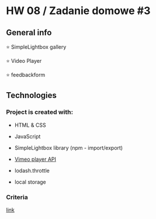 # HW 08 / Zadanie domowe #3


## General info
:star: SimpleLightbox gallery

:star: Video Player

:star: feedbackform

## Technologies

### Project is created with:

- HTML & CSS

- JavaScript

- SimpleLightbox library (npm - import/export)

- [Vimeo player API](https://github.com/vimeo/player.js/#vimeo-player-api)

- lodash.throttle

- local storage

 
### Criteria

[link](https://github.com/goitacademy/javascript-homework/blob/main/v2/08/README.pl.md)

